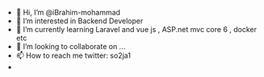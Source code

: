 - 👋 Hi, I’m @iBrahim-mohammad
- 👀 I’m interested in Backend Developer
- 🌱 I’m currently learning Laravel and vue js , ASP.net mvc core 6 ,   docker etc
- 💞️ I’m looking to collaborate on ...
- 📫 How to reach me twitter: so2ja1
- 

<!---
iBrahim-mohammad1/iBrahim-mohammad1 is a ✨ special ✨ repository because its `README.md` (this file) appears on your GitHub profile.
You can click the Preview link to take a look at your changes.
--->
